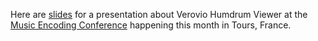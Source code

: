 Here are [slides](http://bit.ly/mec2017-vhv) for a presentation about Verovio Humdrum Viewer at the [Music Encoding Conference](http://music-encoding.org/community/conference) happening this month in Tours, France.

